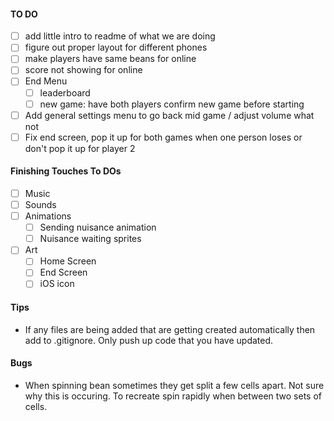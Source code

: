 #### TO DO 
- [ ] add little intro to readme of what we are doing
- [ ] figure out proper layout for different phones
- [ ] make players have same beans for online
- [ ] score not showing for online
- [ ] End Menu
  - [ ] leaderboard
  - [ ] new game: have both players confirm new game before starting
- [ ] Add general settings menu to go back mid game / adjust volume what not
- [ ] Fix end screen, pop it up for both games when one person loses or don't pop it up for player 2

#### Finishing Touches To DOs
- [ ] Music
- [ ] Sounds
- [ ] Animations
  - [ ] Sending nuisance animation
  - [ ] Nuisance waiting sprites
- [ ] Art
  - [ ] Home Screen
  - [ ] End Screen
  - [ ] iOS icon

#### Tips
* If any files are being added that are getting created automatically then add to .gitignore. Only push up code that you have updated.

#### Bugs
* When spinning bean sometimes they get split a few cells apart. Not sure why this is occuring. To recreate spin rapidly when between two sets of cells.
